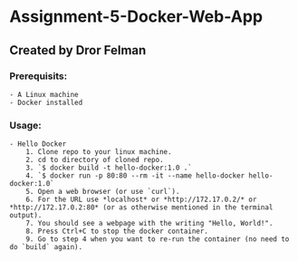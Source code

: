 # Assignment-5-Docker-Web-App
## Created by Dror Felman

### Prerequisits:
	- A Linux machine
	- Docker installed
### Usage:
	- Hello Docker
		1. Clone repo to your linux machine.
		2. cd to directory of cloned repo.
		3. `$ docker build -t hello-docker:1.0 .`
		4. `$ docker run -p 80:80 --rm -it --name hello-docker hello-docker:1.0`
		5. Open a web browser (or use `curl`).
		6. For the URL use *localhost* or *http://172.17.0.2/* or *http://172.17.0.2:80* (or as otherwise mentioned in the terminal output).
		7. You should see a webpage with the writing "Hello, World!".
		8. Press Ctrl+C to stop the docker container.
		9. Go to step 4 when you want to re-run the container (no need to do `build` again).
